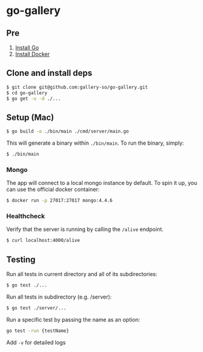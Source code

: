 # go-gallery

## Pre

1. [Install Go](https://golang.org/doc/install)
2. [Install Docker](https://www.docker.com/products/docker-desktop)

## Clone and install deps

```bash
$ git clone git@github.com:gallery-so/go-gallery.git
$ cd go-gallery
$ go get -u -d ./...
```

## Setup (Mac)

```bash
$ go build -o ./bin/main ./cmd/server/main.go
```

This will generate a binary within `./bin/main`. To run the binary, simply:

```bash
$ ./bin/main
```

### Mongo

The app will connect to a local mongo instance by default. To spin it up, you can use the official docker container:

```bash
$ docker run -p 27017:27017 mongo:4.4.6
```

### Healthcheck

Verify that the server is running by calling the `/alive` endpoint.

```bash
$ curl localhost:4000/alive
```

## Testing

Run all tests in current directory and all of its subdirectories:

```bash
$ go test ./...
```

Run all tests in subdirectory (e.g. /server):

```bash
$ go test ./server/...
```

Run a specific test by passing the name as an option:

```bash
go test -run {testName}
```

Add `-v` for detailed logs
